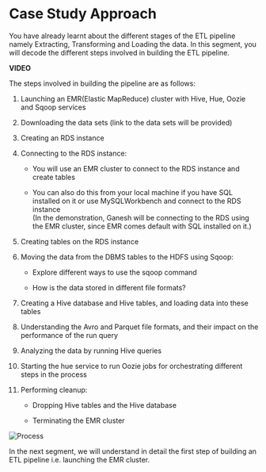 # Case Study Approach

You have already learnt about the different stages of the ETL pipeline namely Extracting, Transforming and Loading the data. In this segment, you will decode the different steps involved in building the ETL pipeline.

**VIDEO**

The steps involved in building the pipeline are as follows:

1. Launching an EMR(Elastic MapReduce) cluster with Hive, Hue, Oozie and Sqoop services

2. Downloading the data sets (link to the data sets will be provided)

3. Creating an RDS instance

4. Connecting to the RDS instance:

   - You will use an EMR cluster to connect to the RDS instance and create tables

   - You can also do this from your local machine if you have SQL installed on it or use MySQLWorkbench and connect to the RDS instance  
     (In the demonstration, Ganesh will be connecting to the RDS using the EMR cluster, since EMR comes default with SQL installed on it.)

5. Creating tables on the RDS instance

6. Moving the data from the DBMS tables to the HDFS using Sqoop:

   - Explore different ways to use the sqoop command

   - How is the data stored in different file formats?

7. Creating a Hive database and Hive tables, and loading data into these tables

8. Understanding the Avro and Parquet file formats, and their impact on the performance of the run query

9. Analyzing the data by running Hive queries

10. Starting the hue service to run Oozie jobs for orchestrating different steps in the process

11. Performing cleanup:

    - Dropping Hive tables and the Hive database

    - Terminating the EMR cluster

![Process](https://i.ibb.co/b6y1jBB/Case-Study-Telecom-Process.jpg)

In the next segment, we will understand in detail the first step of building an ETL pipeline i.e. launching the EMR cluster.
